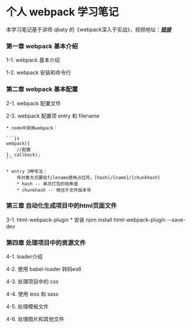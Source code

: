 # 个人 webpack 学习笔记

本学习笔记基于讲师 qbaty 的《webpack深入于实战》，视频地址：[***链接***](https://www.imooc.com/learn/802)

### 第一章 webpack 基本介绍

1-1. webpack 基本介绍

1-2. webpack 安装和命令行

### 第二章 webpack 基本配置

2-1. webpack 配置文件

2-2. webpack 配置项 entry 和 filename

	* node中调用webpack：

	```js
	webpack({
		//配置
	}, callback);
	```

	* entry 3种写法：
		传对象方式要给filename使用占位符，[hash]/[name]/[chunkhash]
		* hash -- 单次打包的哈希值
		* chunkhash -- 相当于文件版本号

### 第三章 自动化生成项目中的html页面文件

3-1. html-webpack-plugin
	* 安装 npm install html-webpack-plugin --save-dev

### 第四章 处理项目中的资源文件

4-1. loader介绍

4-2. 使用 babel-loader 转码es6

4-3. 处理项目中的 css

4-4. 使用 less 和 sass

4-5. 处理模板文件

4-6. 处理图片和其他文件